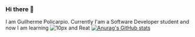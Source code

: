 ### Hi there 👋

I am Guilherme Policarpio. Currently I'am a Software Developer student and now I am learning <img src="https://img.shields.io/badge/JavaScript-323330?style=for-the-badge&logo=javascript&logoColor=F7DF1E" alt=10px> and Reat
[![Anurag's GitHub stats](https://github-readme-stats.vercel.app/api?username=guilhermepolicarpio)](https://github.com/anuraghazra/github-readme-stats)
<!--
**guilhermepolicarpio/guilhermepolicarpio** is a ✨ _special_ ✨ repository because its `README.md` (this file) appears on your GitHub profile.

Here are some ideas to get you started:

- 🔭 I’m currently working on ...
- 🌱 I’m currently learning ...
- 👯 I’m looking to collaborate on ...
- 🤔 I’m looking for help with ...
- 💬 Ask me about ...
- 📫 How to reach me: ...
- 😄 Pronouns: ...
- ⚡ Fun fact: ...
-->
